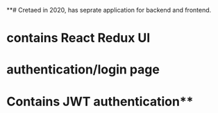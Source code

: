 **# Cretaed in 2020, has seprate application for backend and frontend.
# contains React Redux UI
# authentication/login page
# Contains JWT authentication**

